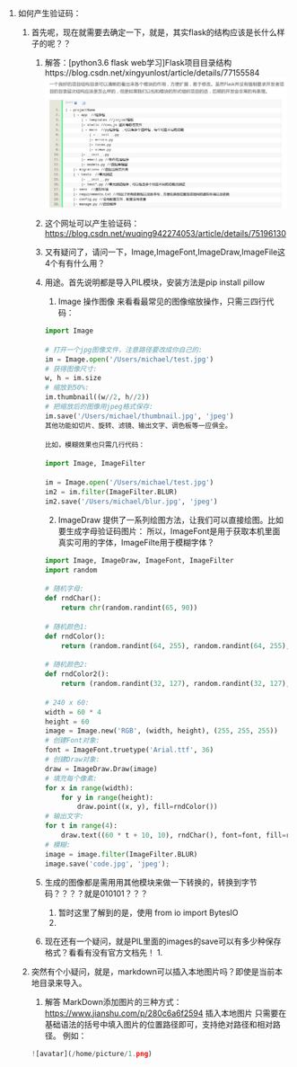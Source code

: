 1. 如何产生验证码：
    1. 首先呢，现在就需要去确定一下，就是，其实flask的结构应该是长什么样子的呢？？
        1. 解答：[python3.6 flask web学习]Flask项目目录结构https://blog.csdn.net/xingyunlost/article/details/77155584
        ![images](dir_str.png)

        2. 这个网址可以产生验证码：https://blog.csdn.net/wuqing942274053/article/details/75196130

        3. 又有疑问了，请问一下，Image,ImageFont,ImageDraw,ImageFile这4个有有什么用？
        4. 用途。首先说明都是导入PIL模块，安装方法是pip install pillow
            1. Image 操作图像
            来看看最常见的图像缩放操作，只需三四行代码：
            ```python
            import Image

            # 打开一个jpg图像文件，注意路径要改成你自己的:
            im = Image.open('/Users/michael/test.jpg')
            # 获得图像尺寸:
            w, h = im.size
            # 缩放到50%:
            im.thumbnail((w//2, h//2))
            # 把缩放后的图像用jpeg格式保存:
            im.save('/Users/michael/thumbnail.jpg', 'jpeg')
            其他功能如切片、旋转、滤镜、输出文字、调色板等一应俱全。

            比如，模糊效果也只需几行代码：

            import Image, ImageFilter

            im = Image.open('/Users/michael/test.jpg')
            im2 = im.filter(ImageFilter.BLUR)
            im2.save('/Users/michael/blur.jpg', 'jpeg')
            ```

            2. ImageDraw 提供了一系列绘图方法，让我们可以直接绘图。比如要生成字母验证码图片：
                所以，ImageFont是用于获取本机里面真实可用的字体，ImageFilte用于模糊字体？
            ```python
            import Image, ImageDraw, ImageFont, ImageFilter
            import random

            # 随机字母:
            def rndChar():
                return chr(random.randint(65, 90))

            # 随机颜色1:
            def rndColor():
                return (random.randint(64, 255), random.randint(64, 255), random.randint(64, 255))

            # 随机颜色2:
            def rndColor2():
                return (random.randint(32, 127), random.randint(32, 127), random.randint(32, 127))

            # 240 x 60:
            width = 60 * 4
            height = 60
            image = Image.new('RGB', (width, height), (255, 255, 255))
            # 创建Font对象:
            font = ImageFont.truetype('Arial.ttf', 36)
            # 创建Draw对象:
            draw = ImageDraw.Draw(image)
            # 填充每个像素:
            for x in range(width):
                for y in range(height):
                    draw.point((x, y), fill=rndColor())
            # 输出文字:
            for t in range(4):
                draw.text((60 * t + 10, 10), rndChar(), font=font, fill=rndColor2())
            # 模糊:
            image = image.filter(ImageFilter.BLUR)
            image.save('code.jpg', 'jpeg');
            ```
        5. 生成的图像都是需用用其他模块来做一下转换的，转换到字节码？？？？就是010101？？？
            1. 暂时这里了解到的是，使用 from io import BytesIO
            2. 

        6. 现在还有一个疑问，就是PIL里面的images的save可以有多少种保存格式？看看有没有官方文档先！
            1. 

    2. 突然有个小疑问，就是，markdown可以插入本地图片吗？即使是当前本地目录来导入。
        1. 解答
        MarkDown添加图片的三种方式：https://www.jianshu.com/p/280c6a6f2594
        插入本地图片
        只需要在基础语法的括号中填入图片的位置路径即可，支持绝对路径和相对路径。
        例如：
        ```python
        ![avatar](/home/picture/1.png)
        ```